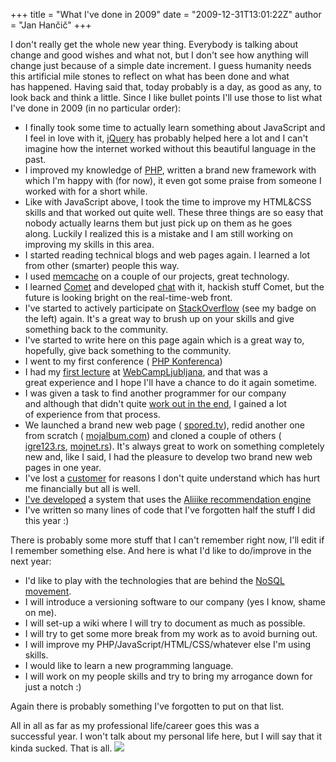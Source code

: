 +++
title = "What I've done in 2009"
date = "2009-12-31T13:01:22Z"
author = "Jan Hančič"
+++

I don't really get the whole new year thing. Everybody is talking about change and good wishes and what not, but I don't see how anything will change just because of a simple date increment. I guess humanity needs this artificial mile stones to reflect on what has been done and what has happened. Having said that, today probably is a day, as good as any, to look back and think a little.
Since I like bullet points I'll use those to list what I've done in 2009 (in no particular order):

- I finally took some time to actually learn something about JavaScript and I feel in love with it, [jQuery](http://jquery.com) has probably helped here a lot and I can't imagine how the internet worked without this beautiful language in the past.
- I improved my knowledge of [PHP](http://www.php.net), written a brand new framework with which I'm happy with (for now), it even got some praise from someone I worked with for a short while.
- Like with JavaScript above, I took the time to improve my HTML&CSS skills and that worked out quite well. These three things are so easy that nobody actually learns them but just pick up on them as he goes along. Luckily I realized this is a mistake and I am still working on improving my skills in this area.
- I started reading technical blogs and web pages again. I learned a lot from other (smarter) people this way.
- I used [memcache](http://memcached.org/) on a couple of our projects, great technology.
- I learned [Comet](http://en.wikipedia.org/wiki/Comet_(programming)) and developed [chat](http://www.igre123.com/chat) with it, hackish stuff Comet, but the future is looking bright on the real-time-web front.
- I've started to actively participate on [StackOverflow](http://stackoverflow.com/) (see my badge on the left) again. It's a great way to brush up on your skills and give something back to the community.
- I've started to write here on this page again which is a great way to, hopefully, give back something to the community.
- I went to my first conference ( [PHP Konferenca](/php-konferenca-2009))
- I had my [first lecture](/my-lecture-at-webcampljubljana-video) at [WebCampLjubljana](http://webcamp.si/), and that was a great experience and I hope I'll have a chance to do it again sometime.
- I was given a task to find another programmer for our company and although that didn't quite [work out in the end](http://swizec.com/blog/lost-a-freelance-project-but-gained-a-knowledge/swizec/932), I gained a lot of experience from that process.
- We launched a brand new web page ( [spored.tv](http://www.spored.tv)), redid another one from scratch ( [mojalbum.com](http://www.mojalbum.com)) and cloned a couple of others ( [igre123.rs](http://www.igre123.rs), [mojnet.rs](http://www.mojnet.rs)). It's always great to work on something completely new and, like I said, I had the pleasure to develop two brand new web pages in one year.
- I've lost a [customer](http://www.pozareport.si) for reasons I don't quite understand which has hurt me financially but all is well.
- [I've developed](/aliiike-recommendation-engine) a system that uses the [Aliiike recommendation engine](http://aliiike.com/)
- I've written so many lines of code that I've forgotten half the stuff I did this year :)

There is probably some more stuff that I can't remember right now, I'll edit if I remember something else.
And here is what I'd like to do/improve in the next year:

- I'd like to play with the technologies that are behind the [NoSQL movement](http://en.wikipedia.org/wiki/NoSQL).
- I will introduce a versioning software to our company (yes I know, shame on me).
- I will set-up a wiki where I will try to document as much as possible.
- I will try to get some more break from my work as to avoid burning out.
- I will improve my PHP/JavaScript/HTML/CSS/whatever else I'm using skills.
- I would like to learn a new programming language.
- I will work on my people skills and try to bring my arrogance down for just a notch :)

Again there is probably something I've forgotten to put on that list.

All in all as far as my professional life/career goes this was a successful year. I won't talk about my personal life here, but I will say that it kinda sucked. That is all.
![](/post_images/current.png)
